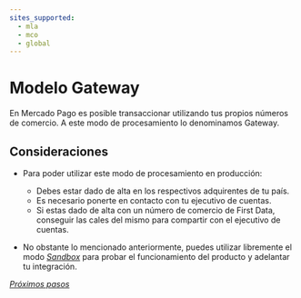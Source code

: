 ```yaml
---
sites_supported:
  - mla
  - mco
  - global
---
```


# Modelo Gateway

En Mercado Pago es posible transaccionar utilizando tus propios números de comercio. A este modo de procesamiento lo denominamos Gateway.

## Consideraciones

* Para poder utilizar este modo de procesamiento en producción:
	* Debes estar dado de alta en los respectivos adquirentes de tu país.
	* Es necesario ponerte en contacto con tu ejecutivo de cuentas.
	* Si estas dado de alta con un número de comercio de First Data, conseguir las cales del mismo para compartir con el ejecutivo de cuentas.
	
* No obstante lo mencionado anteriormente, puedes utilizar libremente el modo [_Sandbox_](https://www.mercadopago.com.ar/developers/es/guides/payments/api/testing) para probar el funcionamiento del producto y adelantar tu integración.

[_Próximos pasos_](https://www.mercadopago.com.ar/developers/es/guides/gateway/receiving-payment)

